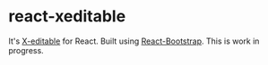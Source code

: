 # react-xeditable
It's [X-editable](http://vitalets.github.io/x-editable) for React. Built using [React-Bootstrap](http://react-bootstrap.github.io/).
This is work in progress.
